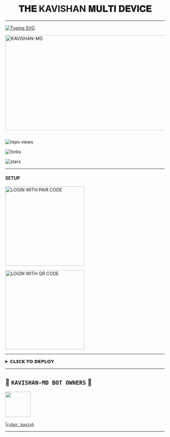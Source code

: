 <h1 align="center"> 𝐓𝐇𝐄 KAVISHAN 𝐌𝐔𝐋𝐓𝐈 𝐃𝐄𝐕𝐈𝐂𝐄  </h1>
<p align="center">  

***
  
<a href="https://git.io/typing-svg"><img src="https://readme-typing-svg.demolab.com?font=Black+Ops+One&size=50&pause=1000&color=1BAFBAFF&center=true&width=910&height=100&lines=CREATED+BY+KAVISHAN;RELEASED+4.6.2024" alt="Typing SVG" /></a>
  </p>
    <img alt="KAVISHAN-MD" width="700" height="300" src="https://telegra.ph/file/c5d4e8a85d4ad6ff30a18.jpg">
<p align="center">
<p align="center">
<a href="https://github.com/Kavishan0/KAVISHAN-MD"><img></a> 
<p/>

![repo views](https://hits.seeyoufarm.com/api/count/incr/badge.svg?url=https%3A%2F%2Fgithub.com%2FKavishan0%2FKAVISHAN-MD&count_bg=%2379C83D&title_bg=%23555555&icon=gitpod.svg&icon_color=%23E7E7E7&title=Views&edge_flat=false)

![forks](https://img.shields.io/github/forks/Kavishan0/KAVISHAN-MD?label=Forks&style=social)

![stars](https://img.shields.io/github/stars/Kavishan0/KAVISHAN-MD?style=social)
  
***

#### SETUP 

    
<a href="https://kalanapaircodetext-27305d44a423.herokuapp.com/pair"><img src="https://img.shields.io/badge/LOGIN%20WITH-PAIR%20CODE-blue" alt="LOGIN WITH PAIR CODE" width="250"></a>

 



<a href="https://kalanapaircodetext-27305d44a423.herokuapp.com/qr"><img src="https://img.shields.io/badge/LOGIN%20WITH-QR%20CODE-black" alt="LOGIN WITH QR CODE" width="250"></a>
<br>


***

<details>
<summary>𝗖𝗟𝗜𝗖𝗞 𝗧𝗢 𝗗𝗘𝗣𝗟𝗢𝗬</summary>


[`Deploy on heroku`](https://dashboard.heroku.com/new?template=https://github.com/Kavishan0/KAVISHAN-MD)

</details>


***
## 👑 **`KAVISHAN-MD BOT OWNERS`** 👑


   <a href="https://github.com/Kavishan0/"><img src="https://telegra.ph/file/d4897e32ae51d7d69cad9.jpg" width=80 height=80></a>   

|[`cyber kaviyh`](https://github.com/Kavishan0)

***
